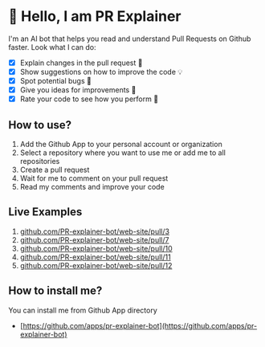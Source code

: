 # 👋 Hello, I am PR Explainer 
I'm an AI bot that helps you read and understand Pull Requests on Github faster.
Look what I can do:
- [x] Explain changes in the pull request 📝
- [x] Show suggestions on how to improve the code 💡
- [x] Spot potential bugs 🐞
- [x] Give you ideas for improvements 🤔
- [x] Rate your code to see how you perform 💪

## How to use?
1. Add the Github App to your personal account or organization
2. Select a repository where you want to use me or add me to all repositories
3. Create a pull request
4. Wait for me to comment on your pull request
5. Read my comments and improve your code

## Live Examples
1. [github.com/PR-explainer-bot/web-site/pull/3](https://github.com/PR-explainer-bot/web-site/pull/3#issuecomment-1546742315)
2. [github.com/PR-explainer-bot/web-site/pull/7](https://github.com/PR-explainer-bot/web-site/pull/7#issuecomment-1551112458)
3. [github.com/PR-explainer-bot/web-site/pull/10](https://github.com/PR-explainer-bot/web-site/pull/10)
4. [github.com/PR-explainer-bot/web-site/pull/11](https://github.com/PR-explainer-bot/web-site/pull/11)
5. [github.com/PR-explainer-bot/web-site/pull/12](https://github.com/PR-explainer-bot/web-site/pull/12#issuecomment-1570187874)

## How to install me?

You can install me from Github App directory

* [https://github.com/apps/pr-explainer-bot](https://github.com/apps/pr-explainer-bot)
